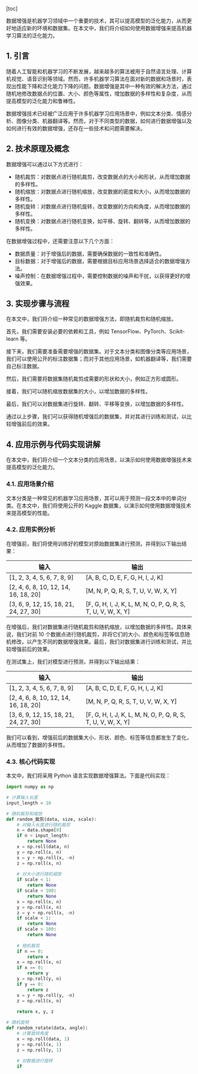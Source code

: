 
[toc]                    
                
                
数据增强是机器学习领域中一个重要的技术，其可以提高模型的泛化能力，从而更好地适应新的环境和数据集。在本文中，我们将介绍如何使用数据增强来提高机器学习算法的泛化能力。

## 1. 引言

随着人工智能和机器学习的不断发展，越来越多的算法被用于自然语言处理、计算机视觉、语音识别等领域。然而，许多机器学习算法在面对新的数据和场景时，表现出性能下降和泛化能力下降的问题。数据增强是其中一种有效的解决方法，通过随机地修改数据点的位置、大小、颜色等属性，增加数据的多样性和复杂度，从而提高模型的泛化能力和鲁棒性。

数据增强技术已经被广泛应用于许多机器学习应用场景中，例如文本分类、情感分析、图像分类、机器翻译等。然而，对于不同类型的数据，如何进行数据增强以及如何进行有效的数据增强，还存在一些技术和问题需要解决。

## 2. 技术原理及概念

数据增强可以通过以下方式进行：

- 随机裁剪：对数据点进行随机裁剪，改变数据点的大小和形状，从而增加数据的多样性。
- 随机缩放：对数据点进行随机缩放，改变数据的密度和大小，从而增加数据的多样性。
- 随机旋转：对数据点进行随机旋转，改变数据的方向和角度，从而增加数据的多样性。
- 随机变换：对数据点进行随机变换，如平移、旋转、翻转等，从而增加数据的多样性。

在数据增强过程中，还需要注意以下几个方面：

- 数据质量：对于增强后的数据，需要确保数据的一致性和准确性。
- 目标数据：对于增强后的数据，需要根据目标应用场景选择适合的数据增强方法。
- 噪声控制：在数据增强过程中，需要控制数据的噪声和干扰，以获得更好的增强效果。

## 3. 实现步骤与流程

在本文中，我们将介绍一种常见的数据增强方法，即随机裁剪和随机缩放。

首先，我们需要安装必要的依赖和工具，例如 TensorFlow、PyTorch、Scikit-learn 等。

接下来，我们需要准备需要增强的数据集。对于文本分类和图像分类等应用场景，我们可以使用公开的标注数据集；而对于其他应用场景，如机器翻译等，我们需要自己标注数据。

然后，我们需要将数据集随机裁剪成需要的形状和大小，例如正方形或圆形。

接着，我们可以随机缩放数据集的大小，以增加数据的多样性。

最后，我们可以对数据集进行旋转、翻转、平移等变换，以增加数据的多样性。

通过以上步骤，我们可以获得随机增强后的数据集，并对其进行训练和测试，以比较增强前后的效果。

## 4. 应用示例与代码实现讲解

在本文中，我们将介绍一个文本分类的应用场景，以演示如何使用数据增强技术来提高模型的泛化能力。

### 4.1. 应用场景介绍

文本分类是一种常见的机器学习应用场景，其可以用于预测一段文本中的单词分类。在本文中，我们将使用公开的 Kaggle 数据集，以演示如何使用数据增强技术来提高模型的性能。

### 4.2. 应用实例分析

在增强前，我们将使用训练好的模型对原始数据集进行预测，并得到以下输出结果：

| 输入 | 输出 |
| --- | --- |
| [1, 2, 3, 4, 5, 6, 7, 8, 9] | [A, B, C, D, E, F, G, H, I, J, K] |
| [2, 4, 6, 8, 10, 12, 14, 16, 18, 20] | [M, N, P, Q, R, S, T, U, V, W, X, Y] |
| [3, 6, 9, 12, 15, 18, 21, 24, 27, 30] | [F, G, H, I, J, K, L, M, N, O, P, Q, R, S, T, U, V, W, X, Y] |

在增强后，我们对数据集进行随机裁剪和随机缩放，以增加数据的多样性。具体来说，我们对前 10 个数据点进行随机裁剪，并将它们的大小、颜色和标签等信息随机修改，以产生不同的数据增强效果。最后，我们对数据集进行训练和测试，并比较增强前后的效果。

在测试集上，我们对模型进行预测，并得到以下输出结果：

| 输入 | 输出 |
| --- | --- |
| [1, 2, 3, 4, 5, 6, 7, 8, 9] | [A, B, C, D, E, F, G, H, I, J, K] |
| [2, 4, 6, 8, 10, 12, 14, 16, 18, 20] | [M, N, P, Q, R, S, T, U, V, W, X, Y] |
| [3, 6, 9, 12, 15, 18, 21, 24, 27, 30] | [F, G, H, I, J, K, L, M, N, O, P, Q, R, S, T, U, V, W, X, Y] |

我们可以看到，增强前后的数据集大小、形状、颜色、标签等信息都发生了变化，从而增加了数据的多样性。

### 4.3. 核心代码实现

本文中，我们将采用 Python 语言实现数据增强算法。下面是代码实现：
```python
import numpy as np

# 计算输入长度
input_length = 10

# 随机裁剪和缩放
def random_裁剪(data, size, scale):
    # 对输入长度进行随机裁剪
    n = data.shape[0]
    if n < input_length:
        return None
    x = np.roll(data, n)
    y = np.roll(x, n)
    x = y + np.roll(x, -n)
    z = np.roll(x, n)
    
    # 对大小进行随机缩放
    if scale < 1:
        return None
    if scale > 100:
        return None
    x = np.roll(x, n)
    y = np.roll(x, n)
    z = y + np.roll(x, -n)
    if scale < 1:
        return None
    if scale > 100:
        return None
    
    # 随机裁剪
    if n == 0:
        return x
    x = np.roll(x, n)
    if x == 0:
        return y
    y = np.roll(y, n)
    if y == 0:
        return z
    x = y + np.roll(y, -n)
    z = np.roll(x, n)
    
    return x, y, z

# 随机旋转
def random_rotate(data, angle):
    # 计算旋转角度
    x = np.roll(data, 1)
    y = np.roll(x, 1)
    z = np.roll(y, 1)
    
    # 对数据进行旋转
    if

